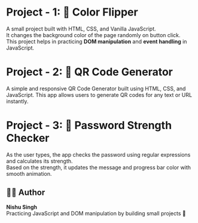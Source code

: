 # Project - 1: 🌈 Color Flipper

A small project built with HTML, CSS, and Vanilla JavaScript.  
It changes the background color of the page randomly on button click.  
This project helps in practicing **DOM manipulation** and **event handling** in JavaScript.

# Project - 2: 📱 QR Code Generator

A simple and responsive QR Code Generator built using HTML, CSS, and JavaScript.
This app allows users to generate QR codes for any text or URL instantly.

# Project - 3: 🔐 Password Strength Checker

As the user types, the app checks the password using regular expressions and calculates its strength.  
Based on the strength, it updates the message and progress bar color with smooth animation.

## 👩‍💻 Author

**Nishu Singh**  
Practicing JavaScript and DOM manipulation by building small projects 💪
